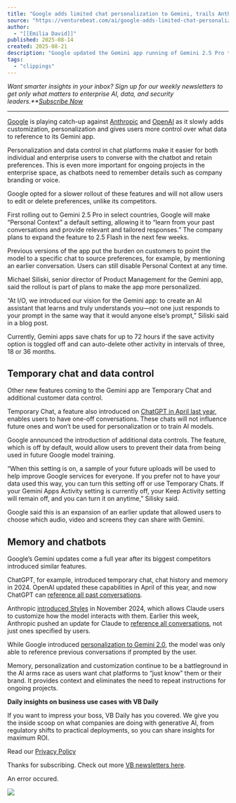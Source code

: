 ```yaml
---
title: "Google adds limited chat personalization to Gemini, trails Anthropic and OpenAI in memory features"
source: "https://venturebeat.com/ai/google-adds-limited-chat-personalization-to-gemini-trails-anthropic-and-openai-in-memory-features/"
author:
  - "[[Emilia David]]"
published: 2025-08-14
created: 2025-08-21
description: "Google updated the Gemini app running of Gemini 2.5 Pro to reference all historical chats and offer new temporary chats."
tags:
  - "clippings"
---
```

*Want smarter insights in your inbox? Sign up for our weekly newsletters to get only what matters to enterprise AI, data, and security leaders.**[Subscribe Now](https://venturebeat.com/newsletters/)*

---

[Google](http://www.google.com/) is playing catch-up against [Anthropic](http://www.anthropic.com/) and [OpenAI](http://www.openai.com/) as it slowly adds customization, personalization and gives users more control over what data to reference to its Gemini app.

Personalization and data control in chat platforms make it easier for both individual and enterprise users to converse with the chatbot and retain preferences. This is even more important for ongoing projects in the enterprise space, as chatbots need to remember details such as company branding or voice.

Google opted for a slower rollout of these features and will not allow users to edit or delete preferences, unlike its competitors.

First rolling out to Gemini 2.5 Pro in select countries, Google will make “Personal Context” a default setting, allowing it to “learn from your past conversations and provide relevant and tailored responses.” The company plans to expand the feature to 2.5 Flash in the next few weeks.

Previous versions of the app put the burden on customers to point the model to a specific chat to source preferences, for example, by mentioning an earlier conversation. Users can still disable Personal Context at any time.

Michael Siliski, senior director of Product Management for the Gemini app, said the rollout is part of plans to make the app more personalized.

“At I/O, we introduced our vision for the Gemini app: to create an AI assistant that learns and truly understands you—not one just responds to your prompt in the same way that it would anyone else’s prompt,” Siliski said in a blog post.

Currently, Gemini apps save chats for up to 72 hours if the save activity option is toggled off and can auto-delete other activity in intervals of three, 18 or 36 months.

## Temporary chat and data control

Other new features coming to the Gemini app are Temporary Chat and additional customer data control.

Temporary Chat, a feature also introduced on [ChatGPT in April last year](https://venturebeat.com/ai/how-to-use-chatgpts-new-memory-feature-temporary-chats-and-chat-history/), enables users to have one-off conversations. These chats will not influence future ones and won’t be used for personalization or to train AI models.

Google announced the introduction of additional data controls. The feature, which is off by default, would allow users to prevent their data from being used in future Google model training.

“When this setting is on, a sample of your future uploads will be used to help improve Google services for everyone. If you prefer not to have your data used this way, you can turn this setting off or use Temporary Chats. If your Gemini Apps Activity setting is currently off, your Keep Activity setting will remain off, and you can turn it on anytime,” Silisky said.

Google said this is an expansion of an earlier update that allowed users to choose which audio, video and screens they can share with Gemini.

## Memory and chatbots

Google’s Gemini updates come a full year after its biggest competitors introduced similar features.

ChatGPT, for example, introduced temporary chat, chat history and memory in 2024. OpenAI updated these capabilities in April of this year, and now ChatGPT can [reference all past conversations](https://venturebeat.com/ai/chatgpts-memory-can-now-reference-all-past-conversations-not-just-what-you-tell-it-to/).

Anthropic [introduced Styles](https://venturebeat.com/ai/anthropic-bets-on-personalization-in-the-ai-arms-race-with-new-styles-feature/) in November 2024, which allows Claude users to customize how the model interacts with them. Earlier this week, Anthropic pushed an update for Claude to [reference all conversations](https://x.com/claudeai/status/1954982275453686216), not just ones specified by users.

While Google introduced [personalization to Gemini 2.0](https://venturebeat.com/ai/gemini-2-0-flash-thinking-now-has-memory-and-google-apps-integration/), the model was only able to reference previous conversations if prompted by the user.

Memory, personalization and customization continue to be a battleground in the AI arms race as users want chat platforms to “just know” them or their brand. It provides context and eliminates the need to repeat instructions for ongoing projects.  

**Daily insights on business use cases with VB Daily**

If you want to impress your boss, VB Daily has you covered. We give you the inside scoop on what companies are doing with generative AI, from regulatory shifts to practical deployments, so you can share insights for maximum ROI.

Read our [Privacy Policy](https://venturebeat.com/terms-of-service/)

Thanks for subscribing. Check out more [VB newsletters here](https://venturebeat.com/newsletters/).

An error occured.

![](https://venturebeat.com/wp-content/themes/vb-news/brand/img/vb-daily-phone.png)